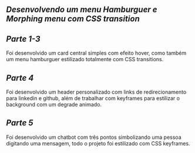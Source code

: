 ## *Desenvolvendo um menu Hamburguer e Morphing menu com CSS transition*

## *Parte 1-3*

Foi desenvolvido um card central simples com efeito hover, como também um menu hamburguer estilizado totalmente com CSS transitions.

## *Parte 4*

Foi desenvolvido um header personalizado com links de redirecionamento para linkedin e github, além de trabalhar com keyframes para estilizar o background com um degrade animado.

## *Parte 5*

Foi desenvolvido um chatbot com três pontos simbolizando uma pessoa digitando uma mensagem, todo o projeto foi estilizado com CSS keyframes.